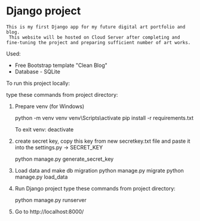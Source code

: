 # Django project
    This is my first Django app for my future digital art portfolio and blog.
     This website will be hosted on Cloud Server after completing and fine-tuning the project and preparing sufficient number of art works.

Used:
- Free Bootstrap template "Clean Blog"
- Database - SQLite  


To run this project locally:

type these commands from project directory:
1) Prepare venv (for Windows)

    python -m venv venv
    venv\Scripts\activate
    pip install -r requirements.txt

    To exit venv: deactivate

2) create secret key, copy this key from new secretkey.txt file and paste it into the settings.py -> SECRET_KEY

    python manage.py generate_secret_key

3) Load data and make db migration
    python manage.py migrate
    python manage.py load_data

4) Run Django project
type these commands from project directory:

    python manage.py runserver

5) Go to http://localhost:8000/

